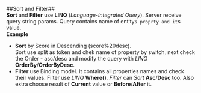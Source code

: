 ##Sort and Filter## <br/>
**Sort** and **Filter** use **LINQ** (*Language-Integrated Query*).
Server receive query string params. Query contains name of entity`s proprty and it`s value.  <br/>
**Example** <br />
* **Sort** by Score in Descending (score%20desc).<br/>
Sort use split as token and chek name of property by switch, next check the Order - asc/desc and modify the query with *LINQ* **OrderBy**/**OrderByDesc**. <br/>
* **Filter** use Binding model. It contains all properties names and check their values. Filter use *LINQ* **Where()**. *Filter* can *Sort* **Asc**/**Desc** too. Also extra choose result of **Current** value or **Before**/**After** it.
